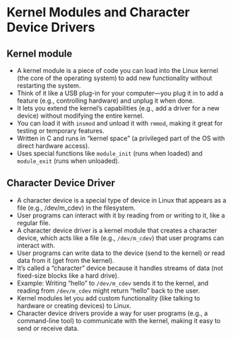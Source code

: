 # Kernel Modules and Character Device Drivers

## Kernel module
- A kernel module is a piece of code you can load into the Linux kernel (the core of the operating system) to add new functionality without restarting the system.
- Think of it like a USB plug-in for your computer—you plug it in to add a feature (e.g., controlling hardware) and unplug it when done.
- It lets you extend the kernel’s capabilities (e.g., add a driver for a new device) without modifying the entire kernel.
- You can load it with `insmod` and unload it with `rmmod`, making it great for testing or temporary features.
- Written in C and runs in “kernel space” (a privileged part of the OS with direct hardware access).
- Uses special functions like `module_init` (runs when loaded) and `module_exit` (runs when unloaded).

## Character Device Driver
- A character device is a special type of device in Linux that appears as a file (e.g., /dev/m_cdev) in the filesystem.
- User programs can interact with it by reading from or writing to it, like a regular file.
- A character device driver is a kernel module that creates a character device, which acts like a file (e.g., `/dev/m_cdev`) that user programs can interact with.
- User programs can write data to the device (send to the kernel) or read data from it (get from the kernel).
- It’s called a “character” device because it handles streams of data (not fixed-size blocks like a hard drive).
- Example: Writing “hello” to `/dev/m_cdev` sends it to the kernel, and reading from `/dev/m_cdev` might return “hello” back to the user.
- Kernel modules let you add custom functionality (like talking to hardware or creating devices) to Linux.
- Character device drivers provide a way for user programs (e.g., a command-line tool) to communicate with the kernel, making it easy to send or receive data.

